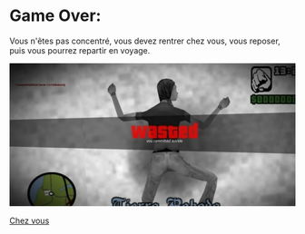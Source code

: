 # Game Over: 
Vous n'êtes pas concentré, vous devez rentrer chez vous, vous reposer, puis vous pourrez repartir en voyage.


![game over](../ressources/game_over.jpg)



[Chez vous](../ressources/game_over.jpg)

